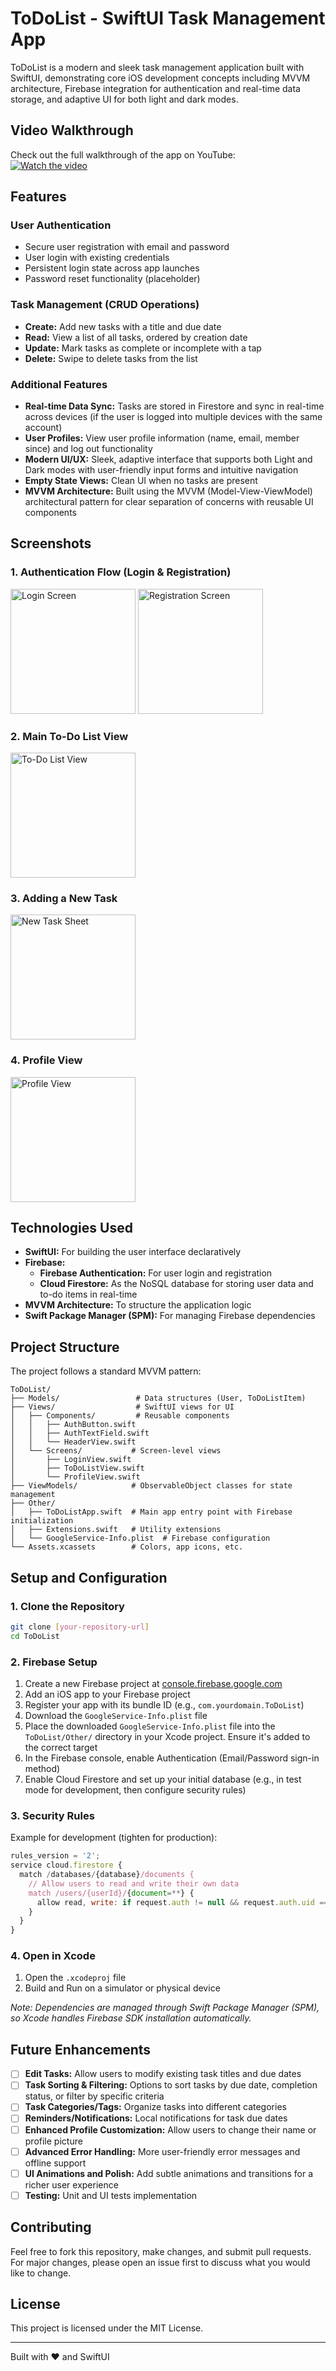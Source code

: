 # ToDoList - SwiftUI Task Management App

ToDoList is a modern and sleek task management application built with SwiftUI, demonstrating core iOS development concepts including MVVM architecture, Firebase integration for authentication and real-time data storage, and adaptive UI for both light and dark modes.

## Video Walkthrough

Check out the full walkthrough of the app on YouTube:  
[![Watch the video](https://img.youtube.com/vi/YLsLqRb6wAs/0.jpg)](https://youtu.be/YLsLqRb6wAs)


## Features

### User Authentication
- Secure user registration with email and password
- User login with existing credentials
- Persistent login state across app launches
- Password reset functionality (placeholder)

### Task Management (CRUD Operations)
- **Create:** Add new tasks with a title and due date
- **Read:** View a list of all tasks, ordered by creation date
- **Update:** Mark tasks as complete or incomplete with a tap
- **Delete:** Swipe to delete tasks from the list

### Additional Features
- **Real-time Data Sync:** Tasks are stored in Firestore and sync in real-time across devices (if the user is logged into multiple devices with the same account)
- **User Profiles:** View user profile information (name, email, member since) and log out functionality
- **Modern UI/UX:** Sleek, adaptive interface that supports both Light and Dark modes with user-friendly input forms and intuitive navigation
- **Empty State Views:** Clean UI when no tasks are present
- **MVVM Architecture:** Built using the MVVM (Model-View-ViewModel) architectural pattern for clear separation of concerns with reusable UI components

## Screenshots

### 1. Authentication Flow (Login & Registration)
<img src="AppScreenshots/LoginView.png" width="200" alt="Login Screen">
<img src="AppScreenshots/RegisterView.png" width="200" alt="Registration Screen">

### 2. Main To-Do List View
<img src="AppScreenshots/MainView.png" width="200" alt="To-Do List View">

### 3. Adding a New Task
<img src="AppScreenshots/NewTask.png" width="200" alt="New Task Sheet">

### 4. Profile View
<img src="AppScreenshots/ProfileView.png" width="200" alt="Profile View">

## Technologies Used

- **SwiftUI:** For building the user interface declaratively
- **Firebase:**
  - **Firebase Authentication:** For user login and registration
  - **Cloud Firestore:** As the NoSQL database for storing user data and to-do items in real-time
- **MVVM Architecture:** To structure the application logic
- **Swift Package Manager (SPM):** For managing Firebase dependencies

## Project Structure

The project follows a standard MVVM pattern:

```
ToDoList/
├── Models/                 # Data structures (User, ToDoListItem)
├── Views/                  # SwiftUI views for UI
│   ├── Components/         # Reusable components
│   │   ├── AuthButton.swift
│   │   ├── AuthTextField.swift
│   │   └── HeaderView.swift
│   └── Screens/           # Screen-level views
│       ├── LoginView.swift
│       ├── ToDoListView.swift
│       └── ProfileView.swift
├── ViewModels/            # ObservableObject classes for state management
├── Other/
│   ├── ToDoListApp.swift  # Main app entry point with Firebase initialization
│   ├── Extensions.swift   # Utility extensions
│   └── GoogleService-Info.plist  # Firebase configuration
└── Assets.xcassets        # Colors, app icons, etc.
```

## Setup and Configuration

### 1. Clone the Repository
```bash
git clone [your-repository-url]
cd ToDoList
```

### 2. Firebase Setup

1. Create a new Firebase project at [console.firebase.google.com](https://console.firebase.google.com)
2. Add an iOS app to your Firebase project
3. Register your app with its bundle ID (e.g., `com.yourdomain.ToDoList`)
4. Download the `GoogleService-Info.plist` file
5. Place the downloaded `GoogleService-Info.plist` file into the `ToDoList/Other/` directory in your Xcode project. Ensure it's added to the correct target
6. In the Firebase console, enable Authentication (Email/Password sign-in method)
7. Enable Cloud Firestore and set up your initial database (e.g., in test mode for development, then configure security rules)

### 3. Security Rules
Example for development (tighten for production):

```javascript
rules_version = '2';
service cloud.firestore {
  match /databases/{database}/documents {
    // Allow users to read and write their own data
    match /users/{userId}/{document=**} {
      allow read, write: if request.auth != null && request.auth.uid == userId;
    }
  }
}
```

### 4. Open in Xcode
1. Open the `.xcodeproj` file
2. Build and Run on a simulator or physical device

*Note: Dependencies are managed through Swift Package Manager (SPM), so Xcode handles Firebase SDK installation automatically.*

## Future Enhancements

- [ ] **Edit Tasks:** Allow users to modify existing task titles and due dates
- [ ] **Task Sorting & Filtering:** Options to sort tasks by due date, completion status, or filter by specific criteria
- [ ] **Task Categories/Tags:** Organize tasks into different categories
- [ ] **Reminders/Notifications:** Local notifications for task due dates
- [ ] **Enhanced Profile Customization:** Allow users to change their name or profile picture
- [ ] **Advanced Error Handling:** More user-friendly error messages and offline support
- [ ] **UI Animations and Polish:** Add subtle animations and transitions for a richer user experience
- [ ] **Testing:** Unit and UI tests implementation

## Contributing

Feel free to fork this repository, make changes, and submit pull requests. For major changes, please open an issue first to discuss what you would like to change.

## License

This project is licensed under the MIT License.

---

Built with ❤️ and SwiftUI
